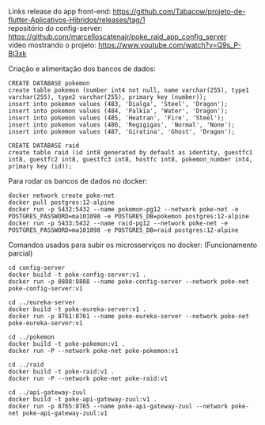 Links
release do app front-end: https://github.com/Tabacow/projeto-de-flutter-Aplicativos-Hibridos/releases/tag/1 <br />
repositório do config-server: https://github.com/marcelloscatenajr/poke_raid_app_config_server <br />
vídeo mostrando o projeto: https://www.youtube.com/watch?v=Q9s_P-Bj3xk <br />

Criação e alimentação dos bancos de dados:

```
CREATE DATABASE pokemon
create table pokemon (number int4 not null, name varchar(255), type1 varchar(255), type2 varchar(255), primary key (number));
insert into pokemon values (483, 'Dialga', 'Steel', 'Dragon');
insert into pokemon values (484, 'Palkia', 'Water', 'Dragon');
insert into pokemon values (485, 'Heatran', 'Fire', 'Steel');
insert into pokemon values (486, 'Regigigas', 'Normal', 'None');
insert into pokemon values (487, 'Giratina', 'Ghost', 'Dragon');

CREATE DATABASE raid
create table raid (id int8 generated by default as identity, guestfc1 int8, guestfc2 int8, guestfc3 int8, hostfc int8, pokemon_number int4, primary key (id));
```

Para rodar os bancos de dados no docker:
```
docker network create poke-net
docker pull postgres:12-alpine
docker run -p 5432:5432 --name pokemon-pg12 --network poke-net -e POSTGRES_PASSWORD=ma101098 -e POSTGRES_DB=pokemon postgres:12-alpine
docker run -p 5433:5432 --name raid-pg12 --network poke-net -e POSTGRES_PASSWORD=ma101098 -e POSTGRES_DB=raid postgres:12-alpine
```

Comandos usados para subir os microsserviços no docker: (Funcionamento parcial)
```
cd config-server
docker build -t poke-config-server:v1 .
docker run -p 8888:8888 --name poke-config-server --network poke-net poke-config-server:v1

cd ../eureka-server
docker build -t poke-eureka-server:v1 .
docker run -p 8761:8761 --name poke-eureka-server --network poke-net poke-eureka-server:v1

cd ../pokemon
docker build -t poke-pokemon:v1 .
docker run -P --network poke-net poke-pokemon:v1

cd ../raid
docker build -t poke-raid:v1 .
docker run -P --network poke-net poke-raid:v1

cd ../api-gateway-zuul
docker build -t poke-api-gateway-zuul:v1 .
docker run -p 8765:8765 --name poke-api-gateway-zuul --network poke-net poke-api-gateway-zuul:v1

```
